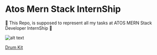 # Atos Mern Stack InternShip
🔷 This Repo, is supposed to represent all my tasks at ATOS MERN Stack Developer InternShip 🔷

![alt text](https://1000logos.net/wp-content/uploads/2020/08/Logo-Atos.jpg)


<a href="https://webdevcamp-drumkit.netlify.app/">Drum Kit</a>